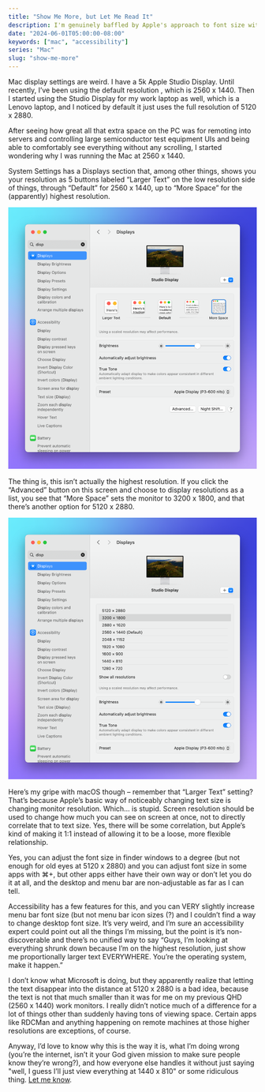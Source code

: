 ```yaml
---
title: "Show Me More, but Let Me Read It"
description: I'm genuinely baffled by Apple's approach to font size with respect to screen resolution.
date: "2024-06-01T05:00:00-08:00"
keywords: ["mac", "accessibility"]
series: "Mac"
slug: "show-me-more"
---
```

Mac display settings are weird. I have a 5k Apple Studio Display. Until recently, I’ve been using the default resolution , which is 2560 x 1440. Then I started using the Studio Display for my work laptop as well, which is a Lenovo laptop, and I noticed by default it just uses the full resolution of 5120 x 2880.

After seeing how great all that extra space on the PC was for remoting into servers and controlling large semiconductor test equipment UIs and being able to comfortably see everything without any scrolling, I started wondering why I was running the Mac at 2560 x 1440.

System Settings has a Displays section that, among other things, shows you your resolution as 5 buttons labeled “Larger Text” on the low resolution side of things, through “Default” for 2560 x 1440, up to “More Space” for the (apparently) highest resolution.

[![macOS Screen Resolution Buttons](../../assets/images/posts/MacScreenResButtons-D89AADE3-BB7F-4CAA-9B6B-65AAD7096FBF.png)](/images/posts/MacScreenResButtons-D89AADE3-BB7F-4CAA-9B6B-65AAD7096FBF.jpg)

The thing is, this isn’t actually the highest resolution. If you click the “Advanced” button on this screen and choose to display resolutions as a list, you see that “More Space” sets the monitor to 3200 x 1800, and that there’s another option for 5120 x 2880.

[![macOS Screen Resolution List](../../assets/images/posts/MacScreenResList-D89AADE3-BB7F-4CAA-9B6B-65AAD7096FBF.png)](/images/posts/MacScreenResList-D89AADE3-BB7F-4CAA-9B6B-65AAD7096FBF.jpg)

Here’s my gripe with macOS though – remember that “Larger Text” setting? That’s because Apple’s basic way of noticeably changing text size is changing monitor resolution. Which… is stupid. Screen resolution should be used to change how much you can see on screen at once, not to directly correlate that to text size. Yes, there will be some correlation, but Apple’s kind of making it 1:1 instead of allowing it to be a loose, more flexible relationship.

Yes, you can adjust the font size in finder windows to a degree (but not enough for old eyes at 5120 x 2880) and you can adjust font size in some apps with ⌘+, but other apps either have their own way or don’t let you do it at all, and the desktop and menu bar are non-adjustable as far as I can tell.

Accessibility has a few features for this, and you can VERY slightly increase menu bar font size (but not menu bar icon sizes (?) and I couldn’t find a way to change desktop font size. It’s very weird, and I’m sure an accessibility expert could point out all the things I’m missing, but the point is it’s non-discoverable and there’s no unified way to say “Guys, I’m looking at everything shrunk down because I’m on the highest resolution, just show me proportionally larger text EVERYWHERE. You’re the operating system, make it happen.”

I don’t know what Microsoft is doing, but they apparently realize that letting the text disappear into the distance at 5120 x 2880 is a bad idea, because the text is not that much smaller than it was for me on my previous QHD (2560 x 1440) work monitors. I really didn’t notice much of a difference for a lot of things other than suddenly having tons of viewing space. Certain apps like RDCMan and anything happening on remote machines at those higher resolutions are exceptions, of course.

Anyway, I’d love to know why this is the way it is, what I’m doing wrong (you’re the internet, isn’t it your God given mission to make sure people know they’re wrong?), and how everyone else handles it without just saying "well, I guess I’ll just view everything at 1440 x 810" or some ridiculous thing. [Let me know](https://social.lol/@scottwillsey).
